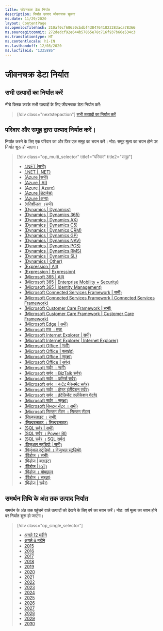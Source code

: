 ```yaml
---
title: जीवनचक्र डेटा निर्यात
description: निर्यात उत्पाद जीवनचक्र सूचना
ms.date: 11/29/2020
layout: ContentPage
ms.openlocfilehash: 210af0cf60630cbdbf43847641022283aca78366
ms.sourcegitcommit: 272dedcf92e644b57865e78c716f937b66e534c3
ms.translationtype: HT
ms.contentlocale: hi-IN
ms.lasthandoff: 12/08/2020
ms.locfileid: "1335886"
---
```

# <a name="lifecycle-data-export"></a>जीवनचक्र डेटा निर्यात

## <a name="export-all-products"></a>सभी उत्पादों का निर्यात करें
नीचे क्लिक करके सभी उत्पादों के लिए जीवनचक्र डेटा निर्यात करें:

> [!div class="nextstepaction"]
> [सभी उत्पादों का निर्यात करें](https://app-omaha-prod.azurewebsites.net/api/PublishedListings/Export)

## <a name="export-products-by-family-and-group"></a>परिवार और समूह द्वारा उत्पाद निर्यात करें।  
निर्यात करने के लिए एक परिवार का और फिर एक समूह का चयन करें। नोट: समूह मूल्य का चयन होने पर निर्यात शुरू हो जाएगा। 

> [!div class="op_multi_selector" title1="परिवार" title2="समूह"]
> - [(.NET |सभी)](https://app-omaha-prod.azurewebsites.net/api/PublishedListings/Export(family='.NET'))
> - [(.NET | .NET)](https://app-omaha-prod.azurewebsites.net/api/PublishedListings/Export(family='.NET',group='.NET'))
> - [(Azure |सभी)](https://app-omaha-prod.azurewebsites.net/api/PublishedListings/Export(family='Azure'))
> - [(Azure | AI)](https://app-omaha-prod.azurewebsites.net/api/PublishedListings/Export(family='Azure',group='AI'))
> - [(Azure | Azure)](https://app-omaha-prod.azurewebsites.net/api/PublishedListings/Export(family='Azure',group='Azure'))
> - [(Azure |डेटाबेस)](https://app-omaha-prod.azurewebsites.net/api/PublishedListings/Export(family='Azure',group='Databases'))
> - [(Azure |अन्य)](https://app-omaha-prod.azurewebsites.net/api/PublishedListings/Export(family='Azure',group='Other'))
> - [(गतिशीलता ।सभी)](https://app-omaha-prod.azurewebsites.net/api/PublishedListings/Export(family='Dynamics'))
> - [(Dynamics | Dynamics)](https://app-omaha-prod.azurewebsites.net/api/PublishedListings/Export(family='Dynamics',group='Dynamics'))
> - [(Dynamics | Dynamics 365)](https://app-omaha-prod.azurewebsites.net/api/PublishedListings/Export(family='Dynamics',group='Dynamics%20365'))
> - [(Dynamics | Dynamics AX)](https://app-omaha-prod.azurewebsites.net/api/PublishedListings/Export(family='Dynamics',group='Dynamics%20AX'))
> - [(Dynamics | Dynamics C5)](https://app-omaha-prod.azurewebsites.net/api/PublishedListings/Export(family='Dynamics',group='Dynamics%20C5'))
> - [(Dynamics | Dynamics CRM)](https://app-omaha-prod.azurewebsites.net/api/PublishedListings/Export(family='Dynamics',group='Dynamics%20CRM'))
> - [(Dynamics | Dynamics GP)](https://app-omaha-prod.azurewebsites.net/api/PublishedListings/Export(family='Dynamics',group='Dynamics%20GP'))
> - [(Dynamics | Dynamics NAV)](https://app-omaha-prod.azurewebsites.net/api/PublishedListings/Export(family='Dynamics',group='Dynamics%20NAV'))
> - [(Dynamics | Dynamics POS)](https://app-omaha-prod.azurewebsites.net/api/PublishedListings/Export(family='Dynamics',group='Dynamics%20POS'))
> - [(Dynamics | Dynamics RMS)](https://app-omaha-prod.azurewebsites.net/api/PublishedListings/Export(family='Dynamics',group='Dynamics%20RMS'))
> - [(Dynamics | Dynamics SL)](https://app-omaha-prod.azurewebsites.net/api/PublishedListings/Export(family='Dynamics',group='Dynamics%20SL'))
> - [(Dynamics | Other)](https://app-omaha-prod.azurewebsites.net/api/PublishedListings/Export(family='Dynamics',group='Other'))
> - [(Expression | All)](https://app-omaha-prod.azurewebsites.net/api/PublishedListings/Export(family='Expression'))
> - [(Expression | Expression)](https://app-omaha-prod.azurewebsites.net/api/PublishedListings/Export(family='Expression',group='Expression'))
> - [(Microsoft 365 | All)](https://app-omaha-prod.azurewebsites.net/api/PublishedListings/Export(family='Microsoft%20365'))
> - [(Microsoft 365 | Enterprise Mobility + Security)](https://app-omaha-prod.azurewebsites.net/api/PublishedListings/Export(family='Microsoft%20365',group='Enterprise%20Mobility%20%2B%20Security'))
> - [(Microsoft 365 | Identity Management)](https://app-omaha-prod.azurewebsites.net/api/PublishedListings/Export(family='Microsoft%20365',group='Identity%20Management'))
> - [(Microsoft Connected Services Framework | सभी)](https://app-omaha-prod.azurewebsites.net/api/PublishedListings/Export(family='Microsoft%20Connected%20Services%20Framework'))
> - [(Microsoft Connected Services Framework | Connected Services Framework)](https://app-omaha-prod.azurewebsites.net/api/PublishedListings/Export(family='Microsoft%20Connected%20Services%20Framework',group='Connected%20Services%20Framework'))
> - [(Microsoft Customer Care Framework | सभी)](https://app-omaha-prod.azurewebsites.net/api/PublishedListings/Export(family='Microsoft%20Customer%20Care%20Framework'))
> - [(Microsoft Customer Care Framework | Customer Care Framework)](https://app-omaha-prod.azurewebsites.net/api/PublishedListings/Export(family='Microsoft%20Customer%20Care%20Framework',group='Customer%20Care%20Framework'))
> - [(Microsoft Edge | सभी)](https://app-omaha-prod.azurewebsites.net/api/PublishedListings/Export(family='Microsoft%20Edge'))
> - [(Microsoft एज । एज)](https://app-omaha-prod.azurewebsites.net/api/PublishedListings/Export(family='Microsoft%20Edge',group='Edge'))
> - [(Microsoft Internet Explorer | सभी)](https://app-omaha-prod.azurewebsites.net/api/PublishedListings/Export(family='Microsoft%20Internet%20Explorer'))
> - [(Microsoft Internet Explorer | Internet Explorer)](https://app-omaha-prod.azurewebsites.net/api/PublishedListings/Export(family='Microsoft%20Internet%20Explorer',group='Internet%20Explorer'))
> - [ (Microsoft Office | सभी) ](https://app-omaha-prod.azurewebsites.net/api/PublishedListings/Export(family='Microsoft%20Office'))
> - [(Microsoft Office | क्लाइंट)](https://app-omaha-prod.azurewebsites.net/api/PublishedListings/Export(family='Microsoft%20Office',group='Client'))
> - [(Microsoft Office | सुरक्षा)](https://app-omaha-prod.azurewebsites.net/api/PublishedListings/Export(family='Microsoft%20Office',group='Security'))
> - [(Microsoft Office | सर्वर)](https://app-omaha-prod.azurewebsites.net/api/PublishedListings/Export(family='Microsoft%20Office',group='Server'))
> - [(Microsoft सर्वर । सभी)](https://app-omaha-prod.azurewebsites.net/api/PublishedListings/Export(family='Microsoft%20Servers'))
> - [(Microsoft सर्वर ।  BizTalk सर्वर)](https://app-omaha-prod.azurewebsites.net/api/PublishedListings/Export(family='Microsoft%20Servers',group='BizTalk%20Server'))
> - [(Microsoft सर्वर । कॉमर्स सर्वर)](https://app-omaha-prod.azurewebsites.net/api/PublishedListings/Export(family='Microsoft%20Servers',group='Commerce%20Server'))
> - [(Microsoft सर्वर । कंटेंट मैनेजमेंट सर्वर)](https://app-omaha-prod.azurewebsites.net/api/PublishedListings/Export(family='Microsoft%20Servers',group='Content%20Management%20Server'))
> - [(Microsoft सर्वर । होस्ट इंटीग्रेशन सर्वर)](https://app-omaha-prod.azurewebsites.net/api/PublishedListings/Export(family='Microsoft%20Servers',group='Host%20Integration%20Server'))
> - [(Microsoft सर्वर । इंटेलिजेंट एप्लीकेशन गेटवे)](https://app-omaha-prod.azurewebsites.net/api/PublishedListings/Export(family='Microsoft%20Servers',group='Intelligent%20Application%20Gateway'))
> - [(Microsoft सर्वर । सुरक्षा)](https://app-omaha-prod.azurewebsites.net/api/PublishedListings/Export(family='Microsoft%20Servers',group='Security'))
> - [(Microsoft सिस्टम सेंटर । सभी)](https://app-omaha-prod.azurewebsites.net/api/PublishedListings/Export(family='Microsoft%20System%20Center'))
> - [(Microsoft सिस्टम सेंटर । सिस्टम सेंटर)](https://app-omaha-prod.azurewebsites.net/api/PublishedListings/Export(family='Microsoft%20System%20Center',group='System%20Center'))
> - [(सिल्वरलाइट । सभी)](https://app-omaha-prod.azurewebsites.net/api/PublishedListings/Export(family='Silverlight'))
> - [(सिल्वरलाइट । सिल्वरलाइट)](https://app-omaha-prod.azurewebsites.net/api/PublishedListings/Export(family='Silverlight',group='Silverlight'))
> - [(SQL सर्वर | सभी)](https://app-omaha-prod.azurewebsites.net/api/PublishedListings/Export(family='SQL%20Server'))
> - [(SQL सर्वर । Power BI)](https://app-omaha-prod.azurewebsites.net/api/PublishedListings/Export(family='SQL%20Server',group='Power%20BI'))
> - [(SQL सर्वर । SQL सर्वर)](https://app-omaha-prod.azurewebsites.net/api/PublishedListings/Export(family='SQL%20Server',group='SQL%20Server'))
> - [ (विजुअल स्टूडियो | सभी) ](https://app-omaha-prod.azurewebsites.net/api/PublishedListings/Export(family='Visual%20Studio'))
> - [(विजुअल स्टूडियो । विजुअल स्टूडियो)](https://app-omaha-prod.azurewebsites.net/api/PublishedListings/Export(family='Visual%20Studio',group='Visual%20Studio'))
> - [(विंडोज । सभी)](https://app-omaha-prod.azurewebsites.net/api/PublishedListings/Export(family='Windows'))
> - [ (विंडोज | क्लाइंट) ](https://app-omaha-prod.azurewebsites.net/api/PublishedListings/Export(family='Windows',group='Client'))
> - [ (विंडोज | IoT) ](https://app-omaha-prod.azurewebsites.net/api/PublishedListings/Export(family='Windows',group='IoT'))
> - [(विंडोज । मोबाइल)](https://app-omaha-prod.azurewebsites.net/api/PublishedListings/Export(family='Windows',group='Mobile'))
> - [(विंडोज । सुरक्षा)](https://app-omaha-prod.azurewebsites.net/api/PublishedListings/Export(family='Windows',group='Security'))
> - [ (विंडोज | सर्वर) ](https://app-omaha-prod.azurewebsites.net/api/PublishedListings/Export(family='Windows',group='Server'))

## <a name="export-products-by-end-of-support-date"></a>समर्थन तिथि के अंत तक उत्पाद निर्यात
समर्थन के अंत तक पहुंचने वाले उत्पादों को देखने के लिए वर्ष का चयन करें। नोट: वर्ष मूल्य का चयन होने पर निर्यात शुरू हो जाएगा।

> [!div class="op_single_selector"]
> - [अगले 12 महीने](https://app-omaha-prod.azurewebsites.net/api/PublishedListings/Export(endOfSupportMonths=12))
> - [अगले 6 महीने](https://app-omaha-prod.azurewebsites.net/api/PublishedListings/Export(endOfSupportMonths=6))
> - [2015](https://app-omaha-prod.azurewebsites.net/api/PublishedListings/Export(endOfSupportYear=2015))
> - [2016](https://app-omaha-prod.azurewebsites.net/api/PublishedListings/Export(endOfSupportYear=2016))
> - [2017](https://app-omaha-prod.azurewebsites.net/api/PublishedListings/Export(endOfSupportYear=2017))
> - [2018](https://app-omaha-prod.azurewebsites.net/api/PublishedListings/Export(endOfSupportYear=2018))
> - [2019](https://app-omaha-prod.azurewebsites.net/api/PublishedListings/Export(endOfSupportYear=2019))
> - [2020](https://app-omaha-prod.azurewebsites.net/api/PublishedListings/Export(endOfSupportYear=2020))
> - [2021](https://app-omaha-prod.azurewebsites.net/api/PublishedListings/Export(endOfSupportYear=2021))
> - [2022](https://app-omaha-prod.azurewebsites.net/api/PublishedListings/Export(endOfSupportYear=2022))
> - [2023](https://app-omaha-prod.azurewebsites.net/api/PublishedListings/Export(endOfSupportYear=2023))
> - [2024](https://app-omaha-prod.azurewebsites.net/api/PublishedListings/Export(endOfSupportYear=2024))
> - [2025](https://app-omaha-prod.azurewebsites.net/api/PublishedListings/Export(endOfSupportYear=2025))
> - [2026](https://app-omaha-prod.azurewebsites.net/api/PublishedListings/Export(endOfSupportYear=2026))
> - [2027](https://app-omaha-prod.azurewebsites.net/api/PublishedListings/Export(endOfSupportYear=2027))
> - [2028](https://app-omaha-prod.azurewebsites.net/api/PublishedListings/Export(endOfSupportYear=2028))
> - [2029](https://app-omaha-prod.azurewebsites.net/api/PublishedListings/Export(endOfSupportYear=2029))
> - [2030](https://app-omaha-prod.azurewebsites.net/api/PublishedListings/Export(endOfSupportYear=2030))
